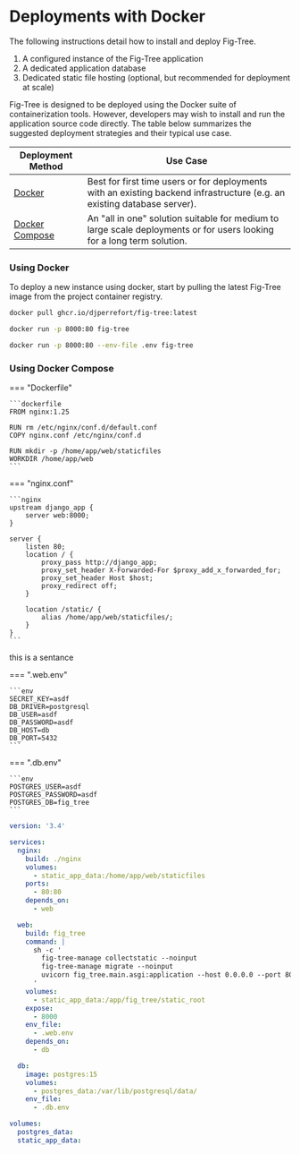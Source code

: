 # Deployments with Docker

The following instructions detail how to install and deploy Fig-Tree.


1. A configured instance of the Fig-Tree application
2. A dedicated application database
3. Dedicated static file hosting (optional, but recommended for deployment at scale)

Fig-Tree is designed to be deployed using the Docker suite of containerization tools.
However, developers may wish to install and run the application source code directly.
The table below summarizes the suggested deployment strategies and their typical use case.

| Deployment Method                           | Use Case                                                                                                                 |
|---------------------------------------------|--------------------------------------------------------------------------------------------------------------------------|
| [Docker](#using-docker)                     | Best for first time users or for deployments with an existing backend infrastructure (e.g. an existing database server). |
| [Docker Compose](#using-docker-compose)     | An "all in one" solution suitable for medium to large scale deployments or for users looking for a long term solution.   |

### Using Docker

To deploy a new instance using docker, start by pulling the latest Fig-Tree image from the project container registry.

```bash
docker pull ghcr.io/djperrefort/fig-tree:latest
```


```bash
docker run -p 8000:80 fig-tree
```

```bash
docker run -p 8000:80 --env-file .env fig-tree
```

### Using Docker Compose



=== "Dockerfile"

    ```dockerfile
    FROM nginx:1.25
    
    RUN rm /etc/nginx/conf.d/default.conf
    COPY nginx.conf /etc/nginx/conf.d
    
    RUN mkdir -p /home/app/web/staticfiles
    WORKDIR /home/app/web
    ```

=== "nginx.conf"

    ```nginx
    upstream django_app {
        server web:8000;
    }
    
    server {
        listen 80;
        location / {
            proxy_pass http://django_app;
            proxy_set_header X-Forwarded-For $proxy_add_x_forwarded_for;
            proxy_set_header Host $host;
            proxy_redirect off;
        }
    
        location /static/ {
            alias /home/app/web/staticfiles/;
        }
    }
    ```

this is a sentance

=== ".web.env"

    ```env
    SECRET_KEY=asdf
    DB_DRIVER=postgresql
    DB_USER=asdf
    DB_PASSWORD=asdf
    DB_HOST=db
    DB_PORT=5432
    ```

=== ".db.env"

    ```env
    POSTGRES_USER=asdf
    POSTGRES_PASSWORD=asdf
    POSTGRES_DB=fig_tree
    ```


```yaml
version: '3.4'

services:
  nginx:
    build: ./nginx
    volumes:
      - static_app_data:/home/app/web/staticfiles
    ports:
      - 80:80
    depends_on:
      - web

  web:
    build: fig_tree
    command: |
      sh -c '
        fig-tree-manage collectstatic --noinput
        fig-tree-manage migrate --noinput
        uvicorn fig_tree.main.asgi:application --host 0.0.0.0 --port 8000
      '
    volumes:
      - static_app_data:/app/fig_tree/static_root
    expose:
      - 8000
    env_file:
      - .web.env
    depends_on:
      - db

  db:
    image: postgres:15
    volumes:
      - postgres_data:/var/lib/postgresql/data/
    env_file:
      - .db.env

volumes:
  postgres_data:
  static_app_data:
```
